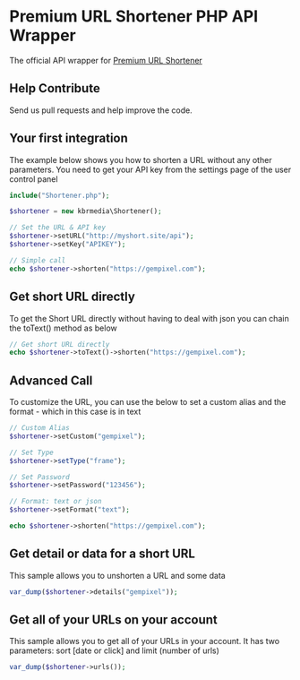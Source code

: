 Premium URL Shortener PHP API Wrapper
==================

The official API wrapper for [Premium URL Shortener](https://gempixel.com/products/url-shortener-script/)

## Help Contribute
Send us pull requests and help improve the code.

## Your first integration
The example below shows you how to shorten a URL without any other parameters. You need to get your API key from the settings page of the user control panel

```php
include("Shortener.php");

$shortener = new kbrmedia\Shortener();

// Set the URL & API key
$shortener->setURL("http://myshort.site/api");
$shortener->setKey("APIKEY");

// Simple call
echo $shortener->shorten("https://gempixel.com");
```
## Get short URL directly
To get the Short URL directly without having to deal with json you can chain the toText() method as below

```php
// Get short URL directly
echo $shortener->toText()->shorten("https://gempixel.com");
```

## Advanced Call
To customize the URL, you can use the below to set a custom alias and the format - which in this case is in text

```php
// Custom Alias
$shortener->setCustom("gempixel");

// Set Type
$shortener->setType("frame");

// Set Password
$shortener->setPassword("123456");

// Format: text or json
$shortener->setFormat("text");

echo $shortener->shorten("https://gempixel.com");
```
## Get detail or data for a short URL
This sample allows you to unshorten a URL and some data 

```php
var_dump($shortener->details("gempixel"));
```
## Get all of your URLs on your account
This sample allows you to get all of your URLs in your account. It has two parameters: sort [date or click] and limit (number of urls)

```php
var_dump($shortener->urls());
```
